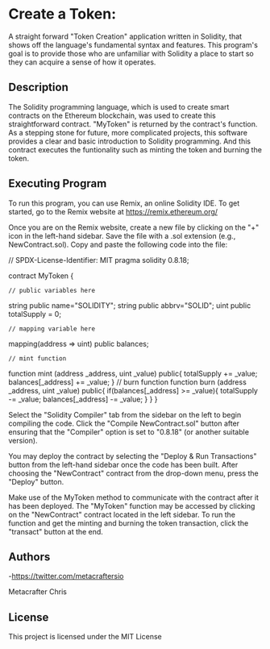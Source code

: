 
# Create a Token:

A straight forward "Token Creation" application written in Solidity, that shows off the language's fundamental syntax and features. This program's goal is to provide those who are unfamiliar with Solidity a place to start so they can acquire a sense of how it operates.



## Description

The Solidity programming language, which is used to create smart contracts on the Ethereum blockchain, was used to create this straightforward contract. "MyToken" is returned by the contract's function. As a stepping stone for future, more complicated projects, this software provides a clear and basic introduction to Solidity programming. And this contract executes the funtionality such as minting the token and burning the token.

## Executing Program
To run this program, you can use Remix, an online Solidity IDE. To get started, go to the Remix website at https://remix.ethereum.org/

Once you are on the Remix website, create a new file by clicking on the "+" icon in the left-hand sidebar. Save the file with a .sol extension (e.g., NewContract.sol). Copy and paste the following code into the file:

// SPDX-License-Identifier: MIT
pragma solidity 0.8.18;

contract MyToken {

    // public variables here
   string public name="SOLIDITY";
   string public abbrv="SOLID";
   uint public totalSupply = 0;

    // mapping variable here
   mapping(address => uint) public balances;

    // mint function
   function mint (address _address, uint _value) public{
      totalSupply += _value;
      balances[_address] += _value;
   }
    // burn function
   function burn (address _address, uint _value) public{
      if(balances[_address] >= _value){
         totalSupply -= _value;
         balances[_address] -= _value;
      }
   }
}

Select the "Solidity Compiler" tab from the sidebar on the left to begin compiling the code. Click the "Compile NewContract.sol" button after ensuring that the "Compiler" option is set to "0.8.18" (or another suitable version).

You may deploy the contract by selecting the "Deploy & Run Transactions" button from the left-hand sidebar once the code has been built. After choosing the "NewContract" contract from the drop-down menu, press the "Deploy" button.

Make use of the MyToken method to communicate with the contract after it has been deployed. The "MyToken" function may be accessed by clicking on the "NewContract" contract located in the left sidebar. To run the function and get the minting and burning the token transaction, click the "transact" button at the end.

## Authors
-https://twitter.com/metacraftersio

Metacrafter Chris
## License

This project is licensed under the MIT License 
